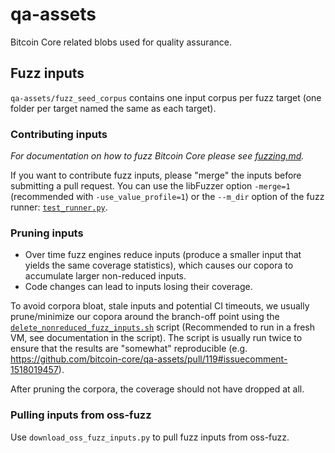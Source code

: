 # qa-assets

Bitcoin Core related blobs used for quality assurance.

## Fuzz inputs

`qa-assets/fuzz_seed_corpus` contains one input corpus per fuzz target (one
folder per target named the same as each target).

### Contributing inputs

*For documentation on how to fuzz Bitcoin Core please see
[fuzzing.md](https://github.com/bitcoin/bitcoin/blob/master/doc/fuzzing.md).*

If you want to contribute fuzz inputs, please "merge" the inputs before
submitting a pull request. You can use the libFuzzer option `-merge=1`
(recommended with `-use_value_profile=1`) or the `--m_dir` option of the fuzz
runner:
[`test_runner.py`](https://github.com/bitcoin/bitcoin/blob/master/test/fuzz/test_runner.py).

### Pruning inputs 

* Over time fuzz engines reduce inputs (produce a smaller input that yields the
  same coverage statistics), which causes our copora to accumulate larger
  non-reduced inputs. 
* Code changes can lead to inputs losing their coverage.

To avoid corpora bloat, stale inputs and potential CI timeouts, we usually
prune/minimize our copora around the branch-off point using the
[`delete_nonreduced_fuzz_inputs.sh`](https://raw.githubusercontent.com/bitcoin-core/bitcoin-maintainer-tools/main/delete_nonreduced_fuzz_inputs.sh)
script (Recommended to run in a fresh VM, see documentation in the script). The
script is usually run twice to ensure that the results are "somewhat"
reproducible (e.g.
https://github.com/bitcoin-core/qa-assets/pull/119#issuecomment-1518019457).

After pruning the corpora, the coverage should not have dropped at all.

### Pulling inputs from oss-fuzz

Use `download_oss_fuzz_inputs.py` to pull fuzz inputs from oss-fuzz.
